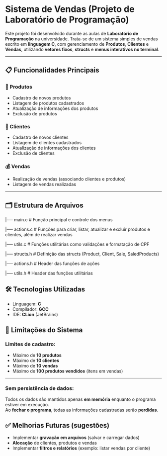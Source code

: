 # Sistema de Vendas (Projeto de Laboratório de Programação)

Este projeto foi desenvolvido durante as aulas de **Laboratório de Programação** na universidade. Trata-se de um sistema simples de vendas escrito em **linguagem C**, com gerenciamento de **Produtos**, **Clientes** e **Vendas**, utilizando **vetores fixos**, **structs** e **menus interativos no terminal**.

---

## 📋 Funcionalidades Principais

### 🛒 Produtos
- Cadastro de novos produtos
- Listagem de produtos cadastrados
- Atualização de informações dos produtos
- Exclusão de produtos

### 👤 Clientes
- Cadastro de novos clientes
- Listagem de clientes cadastrados
- Atualização de informações dos clientes
- Exclusão de clientes

### 💰 Vendas
- Realização de vendas (associando clientes e produtos)
- Listagem de vendas realizadas

---

## 🗂️ Estrutura de Arquivos

|── main.c # Função principal e controle dos menus

|── actions.c # Funções para criar, listar, atualizar e excluir produtos e clientes, além de realizar vendas

|── utils.c # Funções utilitárias como validações e formatação de CPF

|── structs.h # Definição das structs (Product, Client, Sale, SaledProducts)

|── actions.h # Header das funções de ações

|── utils.h # Header das funções utilitárias

## 🛠️ Tecnologias Utilizadas

- Linguagem: **C**
- Compilador: **GCC**
- IDE: **CLion** (JetBrains)

## 📌 Limitações do Sistema

### Limites de cadastro:

- Máximo de **10 produtos**
- Máximo de **10 clientes**
- Máximo de **10 vendas**
- Máximo de **100 produtos vendidos** (itens em vendas)

---

### Sem persistência de dados:

Todos os dados são mantidos apenas **em memória** enquanto o programa estiver em execução.  
Ao **fechar o programa**, todas as informações cadastradas serão **perdidas**.

## ✅ Melhorias Futuras (sugestões)

- Implementar **gravação em arquivos** (salvar e carregar dados)
- **Alocação** de clientes, produtos e vendas
- Implementar **filtros e relatórios** (exemplo: listar vendas por cliente)
